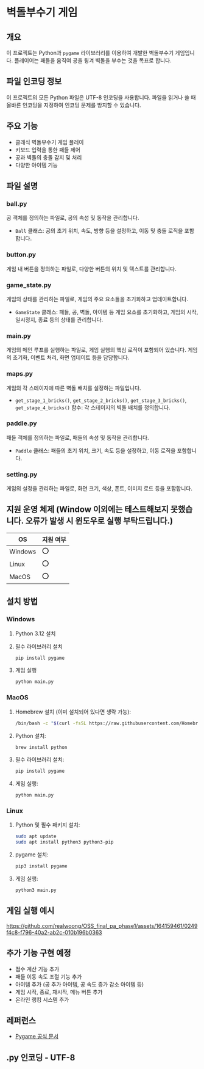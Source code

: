 # 벽돌부수기 게임

## 개요
이 프로젝트는 Python과 `pygame` 라이브러리를 이용하여 개발한 벽돌부수기 게임입니다. 
플레이어는 패들을 움직여 공을 튕겨 벽돌을 부수는 것을 목표로 합니다.

## 파일 인코딩 정보
이 프로젝트의 모든 Python 파일은 UTF-8 인코딩을 사용합니다. 
파일을 읽거나 쓸 때 올바른 인코딩을 지정하여 인코딩 문제를 방지할 수 있습니다.

## 주요 기능
- 클래식 벽돌부수기 게임 플레이
- 키보드 입력을 통한 패들 제어
- 공과 벽돌의 충돌 감지 및 처리
- 다양한 아이템 기능

## 파일 설명
### ball.py
공 객체를 정의하는 파일로, 공의 속성 및 동작을 관리합니다.
- `Ball` 클래스: 공의 초기 위치, 속도, 방향 등을 설정하고, 이동 및 충돌 로직을 포함합니다.

### button.py
게임 내 버튼을 정의하는 파일로, 다양한 버튼의 위치 및 텍스트를 관리합니다.

### game_state.py
게임의 상태를 관리하는 파일로, 게임의 주요 요소들을 초기화하고 업데이트합니다.
- `GameState` 클래스: 패들, 공, 벽돌, 아이템 등 게임 요소를 초기화하고, 게임의 시작, 일시정지, 종료 등의 상태를 관리합니다.

### main.py
게임의 메인 루프를 실행하는 파일로, 게임 실행의 핵심 로직이 포함되어 있습니다. 게임의 초기화, 이벤트 처리, 화면 업데이트 등을 담당합니다.

### maps.py
게임의 각 스테이지에 따른 벽돌 배치를 설정하는 파일입니다.
- `get_stage_1_bricks()`, `get_stage_2_bricks()`, `get_stage_3_bricks()`, `get_stage_4_bricks()` 함수: 각 스테이지의 벽돌 배치를 정의합니다.

### paddle.py
패들 객체를 정의하는 파일로, 패들의 속성 및 동작을 관리합니다.
- `Paddle` 클래스: 패들의 초기 위치, 크기, 속도 등을 설정하고, 이동 로직을 포함합니다.

### setting.py
게임의 설정을 관리하는 파일로, 화면 크기, 색상, 폰트, 이미지 로드 등을 포함합니다.

## 지원 운영 체제  (Window 이외에는 테스트해보지 못했습니다. 오류가 발생 시 윈도우로 실행 부탁드립니다.)
| OS      | 지원 여부 |
|---------|-----------|
| Windows | :o:       |
| Linux   | :o:       |
| MacOS   | :o:       |


## 설치 방법
### Windows
1. Python 3.12 설치
2. 필수 라이브러리 설치
    ```bash
    pip install pygame
    ```

3. 게임 실행
    ```bash
    python main.py
    ```

### MacOS
1. Homebrew 설치 (이미 설치되어 있다면 생략 가능):
    ```bash
    /bin/bash -c "$(curl -fsSL https://raw.githubusercontent.com/Homebrew/install/HEAD/install.sh)"
    ```

2. Python 설치:
    ```bash
    brew install python
    ```

3. 필수 라이브러리 설치:
    ```bash
    pip install pygame
    ```

4. 게임 실행:
    ```bash
    python main.py
    ```

### Linux
1. Python 및 필수 패키지 설치:
    ```bash
    sudo apt update
    sudo apt install python3 python3-pip
    ```

2. pygame 설치:
    ```bash
    pip3 install pygame
    ```

3. 게임 실행:
    ```bash
    python3 main.py
    ```

## 게임 실행 예시
https://github.com/realwoong/OSS_final_pa_phase1/assets/164159461/0249f4c8-f796-40a2-ab2c-010b196b0363

## 추가 기능 구현 예정
- 점수 계산 기능 추가
- 패들 이동 속도 조절 기능 추가
- 아이템 추가 (공 추가 아이템, 공 속도 증가 감소 아이템 등)
- 게임 시작, 종료, 재시작, 메뉴 버튼 추가
- 온라인 랭킹 시스템 추가

## 레퍼런스
- [Pygame 공식 문서](https://www.pygame.org/docs/)

## .py 인코딩 - UTF-8